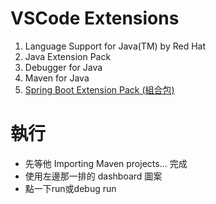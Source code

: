 # VSCode Extensions

1. Language Support for Java(TM) by Red Hat
2. Java Extension Pack
3. Debugger for Java
4. Maven for Java
5. [Spring Boot Extension Pack (組合包)](https://marketplace.visualstudio.com/items?itemName=vmware.vscode-boot-dev-pack)


# 執行
- 先等他 Importing Maven projects... 完成
- 使用左邊那一排的 dashboard 圖案
- 點一下run或debug run
